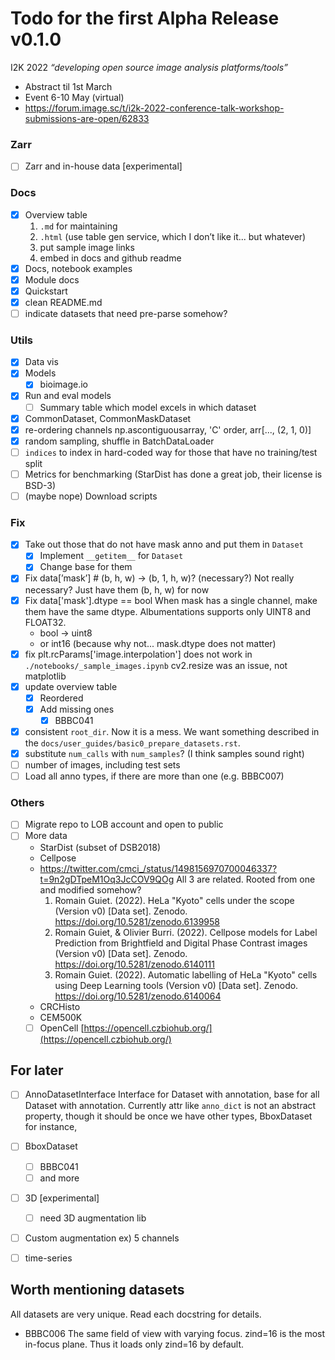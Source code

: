 # Todo for the first Alpha Release v0.1.0
I2K 2022 *“developing open source image analysis platforms/tools”*
- Abstract til 1st March
- Event 6-10 May (virtual)
- https://forum.image.sc/t/i2k-2022-conference-talk-workshop-submissions-are-open/62833

### Zarr
- [ ]  Zarr and in-house data [experimental]

### Docs
- [x]  Overview table
    1. `.md` for maintaining
    2. `.html` (use table gen service, which I don’t like it... but whatever)
    3. put sample image links
    4. embed in docs and github readme
- [x]  Docs, notebook examples
- [x]  Module docs
- [x]  Quickstart
- [x]  clean README.md
- [ ]  indicate datasets that need pre-parse somehow?

### Utils
- [x]  Data vis
- [x]  Models
    - [x]  bioimage.io
- [x]  Run and eval models
    - [ ]  Summary table which model excels in which dataset
- [x]  CommonDataset, CommonMaskDataset
- [x]  re-ordering channels
        np.ascontiguousarray, 'C' order, arr[..., (2, 1, 0)]
- [x]  random sampling, shuffle in BatchDataLoader
- [ ]  `indices` to index in hard-coded way for those that have no training/test split
- [ ]  Metrics for benchmarking (StarDist has done a great job, their license is BSD-3)
- [ ]  (maybe nope) Download scripts

### Fix
- [x]  Take out those that do not have mask anno and put them in `Dataset`
    - [x]  Implement `__getitem__` for `Dataset`
    - [x]  Change base for them
- [x]  Fix data[’mask’]  # (b, h, w) → (b, 1, h, w)? (necessary?)
    Not really necessary? Just have them (b, h, w) for now
- [x]  Fix data['mask'].dtype == bool
    When mask has a single channel, make them have the same dtype.
    Albumentations supports only UINT8 and FLOAT32.
    - bool -> uint8
    - or int16 (because why not... mask.dtype does not matter)
- [x]  fix plt.rcParams['image.interpolation'] does not work in `./notebooks/_sample_images.ipynb`
    cv2.resize was an issue, not matplotlib
- [x]  update overview table
    - [x]  Reordered
    - [x]  Add missing ones
        - [x]  BBBC041
- [x]  consistent `root_dir`. Now it is a mess. We want something described in the
  `docs/user_guides/basic0_prepare_datasets.rst`.
- [x]  substitute `num_calls` with `num_samples`? (I think samples sound right)
- [ ]  number of images, including test sets
- [ ]  Load all anno types, if there are more than one (e.g. BBBC007)

### Others
- [ ]  Migrate repo to LOB account and open to public
- [ ]  More data
    - StarDist (subset of DSB2018)
    - Cellpose
    - https://twitter.com/cmci_/status/1498156970700046337?t=9n2gDTpeM1Oq3JcCOV9QOg
        All 3 are related. Rooted from one and modified somehow?
        1. Romain Guiet. (2022). HeLa "Kyoto" cells under the scope (Version v0) [Data set]. Zenodo. https://doi.org/10.5281/zenodo.6139958
        2. Romain Guiet, & Olivier Burri. (2022). Cellpose models for Label Prediction from Brightfield and Digital Phase Contrast images (Version v0) [Data set]. Zenodo. https://doi.org/10.5281/zenodo.6140111
        3. Romain Guiet. (2022). Automatic labelling of HeLa "Kyoto" cells using Deep Learning tools (Version v0) [Data set]. Zenodo. https://doi.org/10.5281/zenodo.6140064
    - CRCHisto
    - CEM500K
    - [ ]  OpenCell [https://opencell.czbiohub.org/](https://opencell.czbiohub.org/)

## For later
- [ ]  AnnoDatasetInterface
    Interface for Dataset with annotation, base for all Dataset with annotation.
    Currently attr like `anno_dict` is not an abstract property, though it should be
    once we have other types, BboxDataset for instance,
- [ ]  BboxDataset
    - [ ]  BBBC041
    - [ ]  and more
- [ ]  3D [experimental]
    - [ ]  need 3D augmentation lib
- [ ]  Custom augmentation ex) 5 channels
- [ ]  time-series


<!-- Put this in another README -->
## Worth mentioning datasets
All datasets are very unique. Read each docstring for details.

- BBBC006
    The same field of view with varying focus. zind=16 is the most in-focus
    plane. Thus it loads only zind=16 by default.
